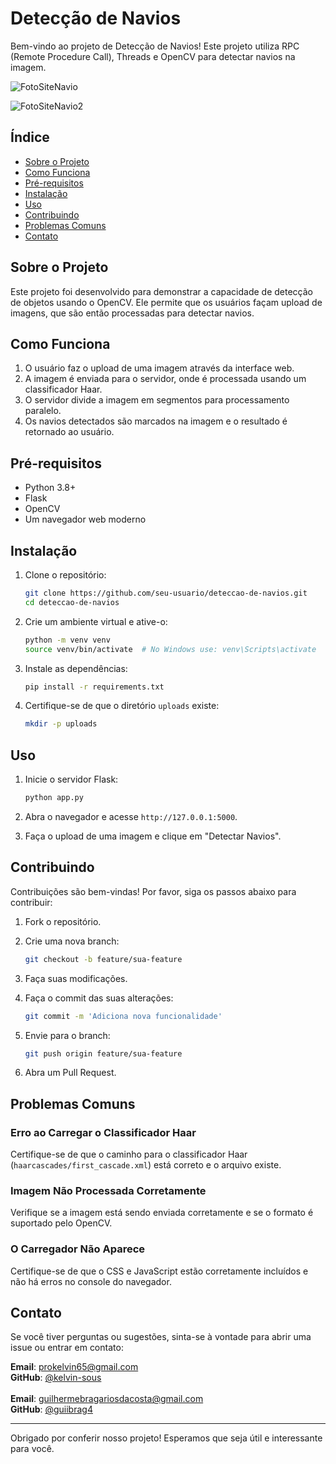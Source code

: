 # Detecção de Navios

Bem-vindo ao projeto de Detecção de Navios! Este projeto utiliza RPC (Remote Procedure Call), Threads e OpenCV para detectar navios na imagem. 

![FotoSiteNavio](https://github.com/kelvin-sous/Ship-Search-RPC-WBS/assets/145872728/1dba5745-1942-4c9f-b28a-d1be60f73a82)

![FotoSiteNavio2](https://github.com/kelvin-sous/Ship-Search-RPC-WBS/assets/145872728/318e268c-63b1-4bcc-bd6f-4cf7ee08e915)

## Índice

- [Sobre o Projeto](#sobre-o-projeto)
- [Como Funciona](#como-funciona)
- [Pré-requisitos](#pré-requisitos)
- [Instalação](#instalação)
- [Uso](#uso)
- [Contribuindo](#contribuindo)
- [Problemas Comuns](#problemas-comuns)
- [Contato](#contato)

## Sobre o Projeto

Este projeto foi desenvolvido para demonstrar a capacidade de detecção de objetos usando o OpenCV. Ele permite que os usuários façam upload de imagens, que são então processadas para detectar navios.

## Como Funciona

1. O usuário faz o upload de uma imagem através da interface web.
2. A imagem é enviada para o servidor, onde é processada usando um classificador Haar.
3. O servidor divide a imagem em segmentos para processamento paralelo.
4. Os navios detectados são marcados na imagem e o resultado é retornado ao usuário.

## Pré-requisitos

- Python 3.8+
- Flask
- OpenCV
- Um navegador web moderno

## Instalação

1. Clone o repositório:

    ```sh
    git clone https://github.com/seu-usuario/deteccao-de-navios.git
    cd deteccao-de-navios
    ```

2. Crie um ambiente virtual e ative-o:

    ```sh
    python -m venv venv
    source venv/bin/activate  # No Windows use: venv\Scripts\activate
    ```

3. Instale as dependências:

    ```sh
    pip install -r requirements.txt
    ```

4. Certifique-se de que o diretório `uploads` existe:

    ```sh
    mkdir -p uploads
    ```

## Uso

1. Inicie o servidor Flask:

    ```sh
    python app.py
    ```

2. Abra o navegador e acesse `http://127.0.0.1:5000`.

3. Faça o upload de uma imagem e clique em "Detectar Navios".

## Contribuindo

Contribuições são bem-vindas! Por favor, siga os passos abaixo para contribuir:

1. Fork o repositório.
2. Crie uma nova branch:

    ```sh
    git checkout -b feature/sua-feature
    ```

3. Faça suas modificações.
4. Faça o commit das suas alterações:

    ```sh
    git commit -m 'Adiciona nova funcionalidade'
    ```

5. Envie para o branch:

    ```sh
    git push origin feature/sua-feature
    ```

6. Abra um Pull Request.

## Problemas Comuns

### Erro ao Carregar o Classificador Haar

Certifique-se de que o caminho para o classificador Haar (`haarcascades/first_cascade.xml`) está correto e o arquivo existe.

### Imagem Não Processada Corretamente

Verifique se a imagem está sendo enviada corretamente e se o formato é suportado pelo OpenCV.

### O Carregador Não Aparece

Certifique-se de que o CSS e JavaScript estão corretamente incluídos e não há erros no console do navegador.

## Contato

Se você tiver perguntas ou sugestões, sinta-se à vontade para abrir uma issue ou entrar em contato:

**Email**: prokelvin65@gmail.com  
**GitHub**: [@kelvin-sous](https://github.com/kelvin-sous)  
  <br>
**Email**: guilhermebragariosdacosta@gmail.com  
**GitHub**: [@guiibrag4](https://github.com/guiibrag4)

---

Obrigado por conferir nosso projeto! Esperamos que seja útil e interessante para você.
